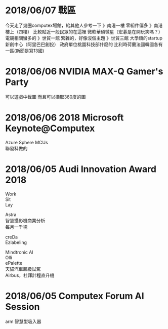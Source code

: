 # 2018/06/07 戰區
今天走了幾圈computex場館，給其他人參考一下
》南港一樓
零組件偏多
》南港樓上（四樓）
比較貼近一般民眾的在這裡
微軟華碩微星（宏碁是在開玩笑嗎？）
電競相關蠻多的
》世貿一館
繁雜的，好像沒個主題
》世貿三館
大學類的startup
新創中心（阿里巴巴創投）
政府單位桃園科技部什麼的
比利時荷蘭法國韓國各有一區(新聞是寫13國)

# 2018/06/06 NVIDIA MAX-Q Gamer's Party
可以遊戲中截圖
而且可以擷取360度的圖

# 2018/06/06 2018 Microsoft Keynote@Computex  
Azure Sphere MCUs  
聯發科做的  

# 2018/06/05 Audi Innovation Award 2018

Work  
Sit  
Lay  
  
Astra  
智慧攝影機商業分析  
每月一千塊  
  
creDa  
Ezlabeling  

Mindtronic AI  
Olli  
ePalette  
天貓汽車超級試駕  
Airbus，杜拜計程直升機  




# 2018/06/05 Computex Forum  AI Session  

arm 智慧型吸入器